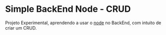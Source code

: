 # Simple BackEnd Node - CRUD

Projeto Experimental, aprendendo a usar o [node](https://nodejs.org/) no BackEnd, com intuito de criar um CRUD.
